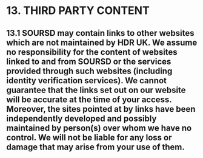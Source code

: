 # 13. THIRD PARTY CONTENT

## 13.1 SOURSD may contain links to other websites which are not maintained by HDR UK. We assume no responsibility for the content of websites linked to and from SOURSD or the services provided through such websites (including identity verification services). We cannot guarantee that the links set out on our website will be accurate at the time of your access. Moreover, the sites pointed at by links have been independently developed and possibly maintained by person(s) over whom we have no control. We will not be liable for any loss or damage that may arise from your use of them.
